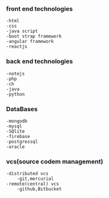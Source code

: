 ### front end technologies
    -html
	-css
	-java script
	-boot strap framework
	-angular framework
	-reactjs
### back end technologies
    -notejs
	-php
	-ch
	-java
	-python
### DataBases
    -mongodb
	-mysql
	-SQlite
	-firebase
	-postgressql
	-oracle
### vcs(source codem management)	
    -distributed vcs
        -git,mercurial
    -remote(central) vcs
        -github,Bitbucket